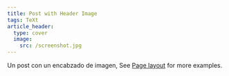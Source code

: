 ```yaml
---
title: Post with Header Image
tags: TeXt
article_header:
  type: cover
  image:
    src: /screenshot.jpg
---
```


Un post con un encabzado de imagen, See [Page layout](https://kitian616.github.io/jekyll-TeXt-theme/samples.html#page-layout) for more examples.

<!--more-->
